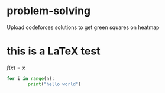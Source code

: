 # problem-solving
Upload codeforces solutions to get green squares on heatmap

# this is a LaTeX test
$f(x) = x$

```py
for i in range(n):
        print("hello world")
```

